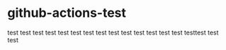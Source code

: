 # github-actions-test



test
test test test test test test test test test test
test
test
test
testtest
test
test
